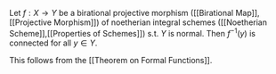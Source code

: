 Let $f:X\rightarrow Y$ be a birational projective morphism ([[Birational Map]],[[Projective Morphism]]) of noetherian integral schemes ([[Noetherian Scheme]],[[Properties of Schemes]]) s.t. $Y$ is normal. Then $f^{-1}(y)$ is connected for all $y\in Y$.

This follows from the [[Theorem on Formal Functions]].